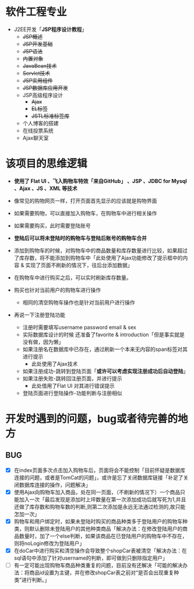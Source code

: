 # 软件工程专业
- J2EE开发「**JSP程序设计教程**」
  + ~~JSP概述~~
  + ~~JSP开发基础~~
  + ~~JSP语法~~
  + ~~内置对象~~
  + ~~JavaBean技术~~
  + ~~Servlet技术~~
  + ~~JSP实用组件~~
  + ~~JSP数据库应用开发~~
  + JSP高级程序设计
    + ~~Ajax~~
    + ~~EL标签~~
    + ~~JSTL标准标签库~~
  + 个人博客的搭建
  + 在线投票系统
  + Ajax聊天室


# 该项目的思维逻辑
- **使用了 Flat UI 、飞入购物车特效「来自GitHub」 、JSP 、JDBC for Mysql 、Ajax 、JS 、XML 等技术**
- 像常见的购物网页一样，打开页面首先显示的应该就是购物界面
- 如果需要购物，可以直接加入购物车，在购物车中进行相关操作
- 如果需要购买，此时需要登陆账号
- **登陆后可以将未登陆时的购物车与登陆后账号的购物车合并**
- 添加到购物车的时候，对购物车中的商品数量和库存数量进行比较，如果超过了库存数，将不能添加到购物车中「此处使用了Ajax功能修改了提示框中的内容 & 实现了页面不刷新的情况下，往后台添加数据」
- 在购物车中进行购买之后，可以实时刷新库存数量。
- 购买也针对当前用户的购物车进行操作
  - 相同的清空购物车操作也是针对当前用户进行操作


- 再说一下注册登陆功能
  - 注册时需要填写username password email & sex
  - 实际数据库设计的时候 还准备了favorite & introduction「但是事实就是没有做，因为懒」
  - 如果注册名在数据库中已存在，通过刷新一个本来无内容的span标签对其进行提示
    - 此处使用了Ajax技术
  - 如果注册成功-跳转到登陆页面「**或许可以考虑实现注册成功后自动登陆**」
  - 如果注册失败-跳转回注册页面，并进行提示
    - 此处借用了Flat UI 对其进行错误提示
  - 登陆页面进行登陆操作-功能判断与注册相似


# 开发时遇到的问题，bug或者待完善的地方
## BUG
- [x] 在index页面多次点击加入购物车后，页面将会不能控制「目前怀疑是数据库连接的问题，或者是TomCat的问题」，或许是忘了关闭数据库链接「补足了关闭数据库连接的操作，问题解决」
- [x] 使用Ajax向购物车加入商品，处在同一页面，（不刷新的情况下）一个商品只能加入一次「最后发现是添加时上坪数量在第一次添加成功后就写死为1,并且还做了库存数和购物车数的判断,则第二次添加是永远无法通过检测的,故只能怎加一次」
- [x] 购物车和用户绑定时，如果未登陆时购买的商品种类多于登陆用户的购物车种类，则默认删除未登陆用户的其他种类商品「解决办法：在修改登陆用户的商品数量时，加了一个else判断，如果该商品在已登陆用户的购物车中不存在，则将noLogin修改为登陆用户」
- [x] 在doCar中进行购买和清空操作会导致整个shopCar表被清空「解决办法：在sql语句中添加了针对username的判断，即可做到只删除指定用户」
- [ ] 有一定可能出现购物车商品种类重复的问题，目前没有还解决「可能的解决办法：将商品id设置为主键，并在修改shopCar表之前对“是否会出现重复种类”进行判断。」
